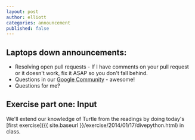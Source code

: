 ```yaml
---
layout: post
author: elliott
categories: announcement
published: false
---
```


## Laptops down announcements:

* Resolving open pull requests -  If I have comments on your pull request or it doesn't work, fix it ASAP so you don't fall behind.
* Questions in our [Google Community](https://plus.google.com/u/1/communities/118331486101624450655) - awesome!
* Questions for me?

## Exercise part one: Input
We'll extend our knowledge of Turtle from the readings by doing today's [first exercise]({{ site.baseurl }}/exercise/2014/01/17/divepython.html) in class.

